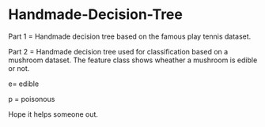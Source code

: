 # Handmade-Decision-Tree
Part 1 = Handmade decision tree based on the famous play tennis dataset.

Part 2 = Handmade decision tree used for classification based on a mushroom dataset.
The feature class shows wheather a mushroom is edible or not.

e= edible

p = poisonous

Hope it helps someone out.
